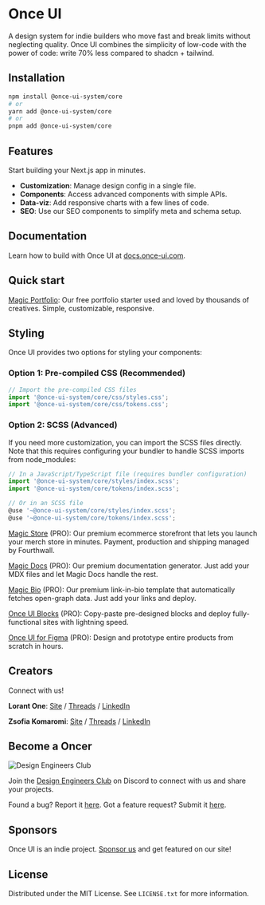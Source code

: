 # Once UI

A design system for indie builders who move fast and break limits without neglecting quality. Once UI combines the simplicity of low-code with the power of code: write 70% less compared to shadcn + tailwind.

## Installation

```bash
npm install @once-ui-system/core
# or
yarn add @once-ui-system/core
# or
pnpm add @once-ui-system/core
```

## Features

Start building your Next.js app in minutes.

* **Customization**: Manage design config in a single file.
* **Components**: Access advanced components with simple APIs.
* **Data-viz**: Add responsive charts with a few lines of code.
* **SEO**: Use our SEO components to simplify meta and schema setup.

## Documentation

Learn how to build with Once UI at [docs.once-ui.com](https://docs.once-ui.com/once-ui/quick-start).

## Quick start

[Magic Portfolio](https://once-ui.com/products/magic-portfolio): Our free portfolio starter used and loved by thousands of creatives. Simple, customizable, responsive.

## Styling

Once UI provides two options for styling your components:

### Option 1: Pre-compiled CSS (Recommended)

```jsx
// Import the pre-compiled CSS files
import '@once-ui-system/core/css/styles.css';
import '@once-ui-system/core/css/tokens.css';
```

### Option 2: SCSS (Advanced)

If you need more customization, you can import the SCSS files directly. Note that this requires configuring your bundler to handle SCSS imports from node_modules:

```jsx
// In a JavaScript/TypeScript file (requires bundler configuration)
import '@once-ui-system/core/styles/index.scss';
import '@once-ui-system/core/tokens/index.scss';

// Or in an SCSS file
@use '~@once-ui-system/core/styles/index.scss';
@use '~@once-ui-system/core/tokens/index.scss';
```

[Magic Store](https://once-ui.com/products/magic-store) (PRO): Our premium ecommerce storefront that lets you launch your merch store in minutes. Payment, production and shipping managed by Fourthwall.

[Magic Docs](https://once-ui.com/products/magic-docs) (PRO): Our premium documentation generator. Just add your MDX files and let Magic Docs handle the rest.

[Magic Bio](https://once-ui.com/products/magic-bio) (PRO): Our premium link-in-bio template that automatically fetches open-graph data. Just add your links and deploy.

[Once UI Blocks](https://once-ui.com/blocks) (PRO): Copy-paste pre-designed blocks and deploy fully-functional sites with lightning speed.

[Once UI for Figma](https://once-ui.com/figma) (PRO): Design and prototype entire products from scratch in hours.



## Creators

Connect with us!

**Lorant One**: [Site](https://lorant.one) / [Threads](https://www.threads.net/@lorant.one) / [LinkedIn](https://www.linkedin.com/in/lorant-one/)

**Zsofia Komaromi**: [Site](https://zsofia.pro) / [Threads](https://www.threads.net/@zsofia_kom) / [LinkedIn](https://www.linkedin.com/in/zsofiakomaromi/)

## Become a Oncer

![Design Engineers Club](https://docs.once-ui.com/images/docs/vibe-coding-dark.jpg)

Join the [Design Engineers Club](https://discord.com/invite/5EyAQ4eNdS) on Discord to connect with us and share your projects.

Found a bug? Report it [here](https://github.com/once-ui-system/once-ui/issues/new?labels=bug&template=bug_report.md). Got a feature request? Submit it [here](https://github.com/once-ui-system/once-ui/issues/new?labels=feature%20request&template=feature_request.md).

## Sponsors

Once UI is an indie project. [Sponsor us](https://github.com/sponsors/once-ui-system) and get featured on our site!

## License

Distributed under the MIT License. See `LICENSE.txt` for more information.